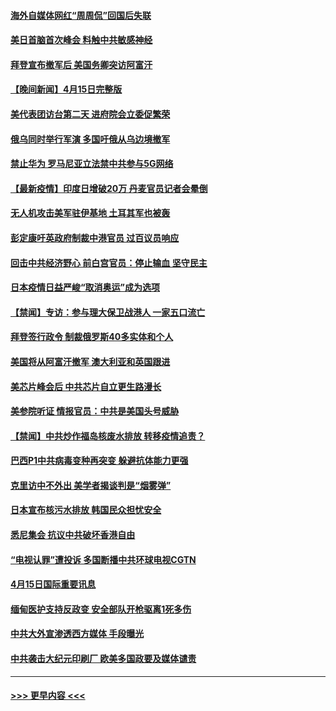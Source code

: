 #### [海外自媒体网红“周周侃”回国后失联](../pages/prog202/a103097323.md?t=04161502) 
#### [美日首脑首次峰会 料触中共敏感神经](../pages/prog202/a103097320.md?t=04161502) 
#### [拜登宣布撤军后 美国务卿突访阿富汗](../pages/prog202/a103097029.md?t=04161502) 
#### [【晚间新闻】4月15日完整版](../pages/prog202/a103097234.md?t=04161502) 
#### [美代表团访台第二天 进府院会立委促繁荣](../pages/prog202/a103097162.md?t=04161502) 
#### [俄乌同时举行军演 多国吁俄从乌边境撤军](../pages/prog202/a103096774.md?t=04161502) 
#### [禁止华为 罗马尼亚立法禁中共参与5G网络](../pages/prog202/a103097118.md?t=04161502) 
#### [【最新疫情】印度日增破20万 丹麦官员记者会晕倒](../pages/prog202/a103096874.md?t=04161502) 
#### [无人机攻击美军驻伊基地 土耳其军也被轰](../pages/prog202/a103097072.md?t=04161502) 
#### [彭定康吁英政府制裁中港官员 过百议员响应](../pages/prog202/a103097031.md?t=04161502) 
#### [回击中共经济野心 前白宫官员：停止输血 坚守民主](../pages/prog202/a103097047.md?t=04161502) 
#### [日本疫情日益严峻“取消奥运”成为选项](../pages/prog202/a103097012.md?t=04161502) 
#### [【禁闻】专访：参与理大保卫战港人 一家五口流亡](../pages/prog202/a103096842.md?t=04161502) 
#### [拜登签行政令 制裁俄罗斯40多实体和个人](../pages/prog202/a103096871.md?t=04161502) 
#### [美国将从阿富汗撤军 澳大利亚和英国跟进](../pages/prog202/a103096868.md?t=04161502) 
#### [美芯片峰会后 中共芯片自立更生路漫长](../pages/prog202/a103096877.md?t=04161502) 
#### [美参院听证 情报官员：中共是美国头号威胁](../pages/prog202/a103096862.md?t=04161502) 
#### [【禁闻】中共炒作福岛核废水排放 转移疫情追责？](../pages/prog202/a103096854.md?t=04161502) 
#### [巴西P1中共病毒变种再突变 躲避抗体能力更强](../pages/prog202/a103096765.md?t=04161502) 
#### [克里访中不外出 美学者揭谈判是“烟雾弹”](../pages/prog202/a103096815.md?t=04161502) 
#### [日本宣布核污水排放 韩国民众担忧安全](../pages/prog202/a103096802.md?t=04161502) 
#### [悉尼集会 抗议中共破坏香港自由](../pages/prog202/a103096780.md?t=04161502) 
#### [“电视认罪”遭投诉 多国断播中共环球电视CGTN](../pages/prog202/a103096692.md?t=04161502) 
#### [4月15日国际重要讯息](../pages/prog202/a103096614.md?t=04161502) 
#### [缅甸医护支持反政变 安全部队开枪驱离1死多伤](../pages/prog202/a103096575.md?t=04161502) 
#### [中共大外宣渗透西方媒体 手段曝光](../pages/prog202/a103096557.md?t=04161502) 
#### [中共袭击大纪元印刷厂 欧美多国政要及媒体谴责](../pages/prog202/a103096546.md?t=04161502) 

----
#### [ >>> 更早内容 <<< ](../indexes/prog202-earlier.md)
